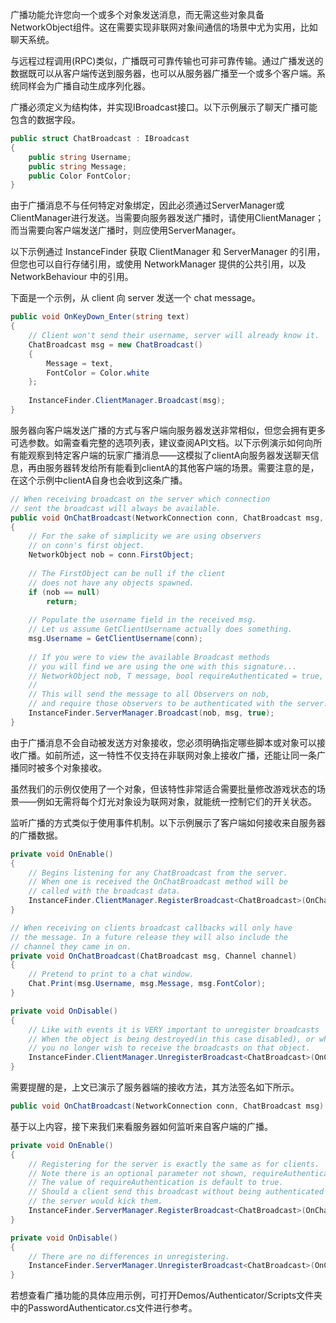 广播功能允许您向一个或多个对象发送消息，而无需这些对象具备NetworkObject组件。这在需要实现非联网对象间通信的场景中尤为实用，比如聊天系统。

与远程过程调用(RPC)类似，广播既可可靠传输也可非可靠传输。通过广播发送的数据既可以从客户端传送到服务器，也可以从服务器广播至一个或多个客户端。系统同样会为广播自动生成序列化器。

广播必须定义为结构体，并实现IBroadcast接口。以下示例展示了聊天广播可能包含的数据字段。

```C#
public struct ChatBroadcast : IBroadcast
{
    public string Username;
    public string Message;
    public Color FontColor;
}
```

由于广播消息不与任何特定对象绑定，因此必须通过ServerManager或ClientManager进行发送。当需要向服务器发送广播时，请使用ClientManager；而当需要向客户端发送广播时，则应使用ServerManager。

以下示例通过 InstanceFinder 获取 ClientManager 和 ServerManager 的引用，但您也可以自行存储引用，或使用 NetworkManager 提供的公共引用，以及 NetworkBehaviour 中的引用。

下面是一个示例，从 client 向 server 发送一个 chat message。

```C#
public void OnKeyDown_Enter(string text)
{
    // Client won't send their username, server will already know it.
    ChatBroadcast msg = new ChatBroadcast()
    {
        Message = text,
        FontColor = Color.white
    };
    
    InstanceFinder.ClientManager.Broadcast(msg);
}
```

服务器向客户端发送广播的方式与客户端向服务器发送非常相似，但您会拥有更多可选参数。如需查看完整的选项列表，建议查阅API文档。以下示例演示如何向所有能观察到特定客户端的玩家广播消息——这模拟了clientA向服务器发送聊天信息，再由服务器转发给所有能看到clientA的其他客户端的场景。需要注意的是，在这个示例中clientA自身也会收到这条广播。

```C#
// When receiving broadcast on the server which connection
// sent the broadcast will always be available.
public void OnChatBroadcast(NetworkConnection conn, ChatBroadcast msg, Channel channel)
{
    // For the sake of simplicity we are using observers
    // on conn's first object.
    NetworkObject nob = conn.FirstObject;
    
    // The FirstObject can be null if the client
    // does not have any objects spawned.
    if (nob == null)
        return;
        
    // Populate the username field in the received msg.
    // Let us assume GetClientUsername actually does something.
    msg.Username = GetClientUsername(conn);
        
    // If you were to view the available Broadcast methods
    // you will find we are using the one with this signature...
    // NetworkObject nob, T message, bool requireAuthenticated = true, Channel channel = Channel.Reliable)
    //
    // This will send the message to all Observers on nob,
    // and require those observers to be authenticated with the server.
    InstanceFinder.ServerManager.Broadcast(nob, msg, true);
}
```

由于广播消息不会自动被发送方对象接收，您必须明确指定哪些脚本或对象可以接收广播。如前所述，这一特性不仅支持在非联网对象上接收广播，还能让同一条广播同时被多个对象接收。

虽然我们的示例仅使用了一个对象，但该特性非常适合需要批量修改游戏状态的场景——例如无需将每个灯光对象设为联网对象，就能统一控制它们的开关状态。

监听广播的方式类似于使用事件机制。以下示例展示了客户端如何接收来自服务器的广播数据。

```C#
private void OnEnable()
{
    // Begins listening for any ChatBroadcast from the server.
    // When one is received the OnChatBroadcast method will be
    // called with the broadcast data.
    InstanceFinder.ClientManager.RegisterBroadcast<ChatBroadcast>(OnChatBroadcast);
}

// When receiving on clients broadcast callbacks will only have
// the message. In a future release they will also include the
// channel they came in on.
private void OnChatBroadcast(ChatBroadcast msg, Channel channel)
{
    // Pretend to print to a chat window.
    Chat.Print(msg.Username, msg.Message, msg.FontColor);
}

private void OnDisable()
{
    // Like with events it is VERY important to unregister broadcasts
    // When the object is being destroyed(in this case disabled), or when
    // you no longer wish to receive the broadcasts on that object.
    InstanceFinder.ClientManager.UnregisterBroadcast<ChatBroadcast>(OnChatBroadcast);
}
```

需要提醒的是，上文已演示了服务器端的接收方法，其方法签名如下所示。

```C#
public void OnChatBroadcast(NetworkConnection conn, ChatBroadcast msg)
```

基于以上内容，接下来我们来看服务器如何监听来自客户端的广播。

```C#
private void OnEnable()
{
    // Registering for the server is exactly the same as for clients.
    // Note there is an optional parameter not shown, requireAuthentication.
    // The value of requireAuthentication is default to true.
    // Should a client send this broadcast without being authenticated
    // the server would kick them.
    InstanceFinder.ServerManager.RegisterBroadcast<ChatBroadcast>(OnChatBroadcast);
}

private void OnDisable()
{
    // There are no differences in unregistering.
    InstanceFinder.ServerManager.UnregisterBroadcast<ChatBroadcast>(OnChatBroadcast);
}
```

若想查看广播功能的具体应用示例，可打开Demos/Authenticator/Scripts文件夹中的PasswordAuthenticator.cs文件进行参考。
